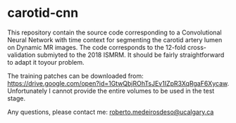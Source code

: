 # carotid-cnn
This repository contain  the source code corresponding to a Convolutional Neural Network with time context
for segmenting the carotid artery lumen on Dynamic MR images. The code corresponds to the 12-fold cross-
validation submiyted to the 2018 ISMRM. It should be fairly straightforward to adapt it toyour problem.


The training patches can be downloaded from: https://drive.google.com/open?id=1GtwQbjROhTsJEv1IZpR3XqRgaF6Xycaw. 
Unfortunately I cannot provide the entire volumes to be used in the test stage.

Any questions, please contact me: roberto.medeirosdeso@ucalgary.ca